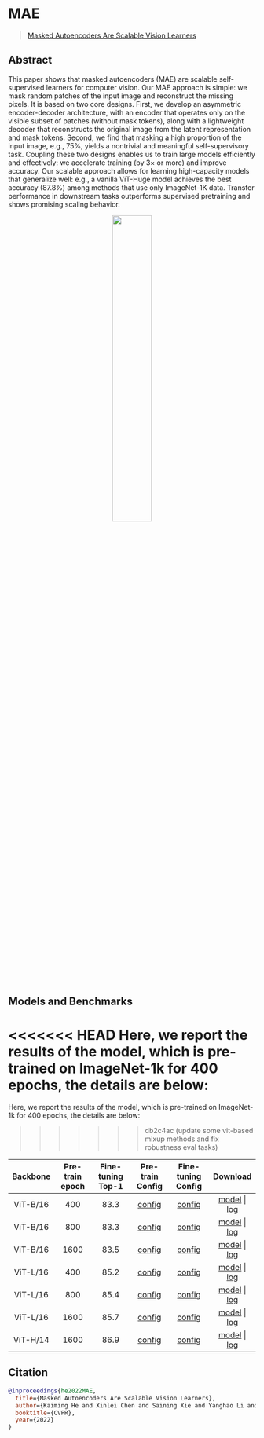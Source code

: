# MAE

> [Masked Autoencoders Are Scalable Vision Learners](https://arxiv.org/abs/2111.06377)

## Abstract

This paper shows that masked autoencoders (MAE) are scalable self-supervised learners for computer vision. Our MAE approach is simple: we mask random patches of the input image and reconstruct the missing pixels. It is based on two core designs. First, we develop an asymmetric encoder-decoder architecture, with an encoder that operates only on the visible subset of patches (without mask tokens), along with a lightweight decoder that reconstructs the original image from the latent representation and mask tokens. Second, we find that masking a high proportion of the input image, e.g., 75%, yields a nontrivial and meaningful self-supervisory task. Coupling these two designs enables us to train large models efficiently and effectively: we accelerate training (by 3× or more) and improve accuracy. Our scalable approach allows for learning high-capacity models that generalize well: e.g., a vanilla ViT-Huge model achieves the best accuracy (87.8%) among methods that use only ImageNet-1K data. Transfer performance in downstream tasks outperforms supervised pretraining and shows promising scaling behavior.

<div align="center">
<img src="https://user-images.githubusercontent.com/30762564/150733959-2959852a-c7bd-4d3f-911f-3e8d8839fe67.png" width="40%"/>
</div>

## Models and Benchmarks

<<<<<<< HEAD
Here, we report the results of the model, which is pre-trained on ImageNet-1k
for 400 epochs, the details are below:
=======
Here, we report the results of the model, which is pre-trained on ImageNet-1k for 400 epochs, the details are below:
>>>>>>> db2c4ac (update some vit-based mixup methods and fix robustness eval tasks)

| Backbone | Pre-train epoch | Fine-tuning Top-1 | Pre-train Config | Fine-tuning Config | Download |
| :----: | :----: | :----: | :----: | :----: | :----: |
| ViT-B/16 | 400 | 83.3 | [config](https://github.com/Westlake-AI/openmixup/tree/main/configs/selfsup/mae/imagenet/vit_base_dec8_dim512_8xb512_cos_fp16_ep400.py) | [config](https://github.com/Westlake-AI/openmixup/tree/main/configs/benchmarks/classification/imagenet/vit_base_p16_swin_ft_mae_sz224_8xb128_cos_ep100.py) | [model](https://download.openmmlab.com/mmselfsup/1.x/mae/mae_vit-base-p16_8xb512-fp16-coslr-400e_in1k/mae_vit-base-p16_8xb512-coslr-400e-fp16_in1k_20220825-bc79e40b.pth) \| [log](https://download.openmmlab.com/mmselfsup/1.x/mae/mae_vit-base-p16_8xb512-fp16-coslr-400e_in1k/mae_vit-base-p16_8xb512-coslr-400e-fp16_in1k_20220628_200815.json) |
| ViT-B/16 | 800 | 83.3 | [config](https://github.com/Westlake-AI/openmixup/tree/main/configs/selfsup/mae/imagenet/vit_base_dec8_dim512_8xb512_cos_fp16_ep800.py) | [config](https://github.com/Westlake-AI/openmixup/tree/main/configs/benchmarks/classification/imagenet/vit_base_p16_swin_ft_mae_sz224_8xb128_cos_ep100.py) | [model](https://download.openmmlab.com/mmselfsup/1.x/mae/mae_vit-base-p16_8xb512-fp16-coslr-800e_in1k/mae_vit-base-p16_8xb512-coslr-800e-fp16_in1k_20220825-5d81fbc4.pth) \| [log](https://download.openmmlab.com/mmselfsup/1.x/mae/mae_vit-base-p16_8xb512-fp16-coslr-800e_in1k/mae_vit-base-p16_8xb512-coslr-800e-fp16_in1k_20220718_134405.json) |
| ViT-B/16 | 1600 | 83.5 | [config](https://github.com/Westlake-AI/openmixup/tree/main/configs/selfsup/mae/imagenet/vit_base_dec8_dim512_8xb512_cos_fp16_ep1600.py) | [config](https://github.com/Westlake-AI/openmixup/tree/main/configs/benchmarks/classification/imagenet/vit_base_p16_swin_ft_mae_sz224_8xb128_cos_ep100.py) | [model](https://download.openmmlab.com/mmselfsup/1.x/mae/mae_vit-base-p16_8xb512-fp16-coslr-1600e_in1k/mae_vit-base-p16_8xb512-fp16-coslr-1600e_in1k_20220825-f7569ca2.pth) \| [log](https://download.openmmlab.com/mmselfsup/1.x/mae/mae_vit-base-p16_8xb512-fp16-coslr-1600e_in1k/mae_vit-base-p16_8xb512-fp16-coslr-1600e_in1k_20220815_103458.json) |
| ViT-L/16 | 400 | 85.2 | [config](https://github.com/Westlake-AI/openmixup/tree/main/configs/selfsup/mae/imagenet/vit_large_dec8_dim512_8xb256_accu2_cos_fp16_ep400.py) | [config](https://github.com/Westlake-AI/openmixup/tree/main/configs/benchmarks/classification/imagenet/vit_large_p16_swin_ft_mae_sz224_8xb128_cos_ep100.py) | [model](https://download.openmmlab.com/mmselfsup/1.x/mae/mae_vit-large-p16_8xb512-fp16-coslr-400e_in1k/mae_vit-large-p16_8xb512-fp16-coslr-400e_in1k_20220825-b11d0425.pth) \| [log](https://download.openmmlab.com/mmselfsup/1.x/mae/mae_vit-large-p16_8xb512-fp16-coslr-400e_in1k/mae_vit-large-p16_8xb512-fp16-coslr-400e_in1k_20220726_202204.json) |
| ViT-L/16 | 800 | 85.4 | [config](https://github.com/Westlake-AI/openmixup/tree/main/configs/selfsup/mae/imagenet/vit_large_dec8_dim512_8xb256_accu2_cos_fp16_ep800.py) | [config](https://github.com/Westlake-AI/openmixup/tree/main/configs/benchmarks/classification/imagenet/vit_large_p16_swin_ft_mae_sz224_8xb128_cos_ep100.py) | [model](https://download.openmmlab.com/mmselfsup/1.x/mae/mae_vit-large-p16_8xb512-fp16-coslr-800e_in1k/mae_vit-large-p16_8xb512-fp16-coslr-800e_in1k_20220825-df72726a.pth) \| [log](https://download.openmmlab.com/mmselfsup/1.x/mae/mae_vit-large-p16_8xb512-fp16-coslr-800e_in1k/mae_vit-large-p16_8xb512-fp16-coslr-800e_in1k_20220804_104018.json) |
| ViT-L/16 | 1600 | 85.7 | [config](https://github.com/Westlake-AI/openmixup/tree/main/configs/selfsup/mae/imagenet/vit_large_dec8_dim512_8xb256_accu2_cos_fp16_ep1600.py) | [config](https://github.com/Westlake-AI/openmixup/tree/main/configs/benchmarks/classification/imagenet/vit_large_p16_swin_ft_mae_sz224_8xb128_cos_ep100.py) | [model](https://download.openmmlab.com/mmselfsup/1.x/mae/mae_vit-large-p16_8xb512-fp16-coslr-1600e_in1k/mae_vit-large-p16_8xb512-fp16-coslr-1600e_in1k_20220825-cc7e98c9.pth) \| [log](https://download.openmmlab.com/mmselfsup/1.x/mae/mae_vit-large-p16_8xb512-fp16-coslr-1600e_in1k/mae_vit-large-p16_8xb512-fp16-coslr-1600e_in1k_20220806_210725.json) |
| ViT-H/14 | 1600 | 86.9 | [config](https://github.com/Westlake-AI/openmixup/tree/main/configs/selfsup/mae/imagenet/vit_huge_dec8_dim512_8xb128_accu4_cos_fp16_ep1600.py) | [config](https://github.com/Westlake-AI/openmixup/tree/main/configs/benchmarks/classification/imagenet/vit_huge_p14_swin_ft_mae_sz224_8xb128_cos_ep50.py) | [model](https://download.openmmlab.com/mmselfsup/1.x/mae/mae_vit-huge-p16_8xb512-fp16-coslr-1600e_in1k/mae_vit-huge-p16_8xb512-fp16-coslr-1600e_in1k_20220916-ff848775.pth) \| [log](https://download.openmmlab.com/mmselfsup/1.x/mae/mae_vit-huge-p16_8xb512-fp16-coslr-1600e_in1k/mae_vit-huge-p16_8xb512-fp16-coslr-1600e_in1k_20220814_135241.json) |

## Citation

```bibtex
@inproceedings{he2022MAE,
  title={Masked Autoencoders Are Scalable Vision Learners},
  author={Kaiming He and Xinlei Chen and Saining Xie and Yanghao Li and Piotr Doll'ar and Ross B. Girshick},
  booktitle={CVPR},
  year={2022}
}
```
